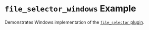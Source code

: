 # `file_selector_windows` Example

Demonstrates Windows implementation of the
[`file_selector` plugin](https://pub.dev/packages/file_selector).
